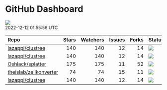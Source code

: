 GitHub Dashboard
================

![](https://github.com/lazappi/gh-dashboard/workflows/Render%20Status/badge.svg)  
2022-12-12 01:55:56 UTC

| Repo                                                                | Stars | Watchers | Issues | Forks | Status                                                                                                                                                   | Commit                                                                                                                                              |
| :------------------------------------------------------------------ | ----: | -------: | -----: | ----: | :------------------------------------------------------------------------------------------------------------------------------------------------------- | :-------------------------------------------------------------------------------------------------------------------------------------------------- |
| [lazappi/clustree](https://github.com/lazappi/clustree)             |   140 |      140 |     12 |    14 | [![](https://github.com/lazappi/clustree/workflows/R-CMD-check/badge.svg)](https://github.com/lazappi/clustree/actions/runs/2567418949)                  | <a href="https://github.com/lazappi/clustree/commit/cb0256d419e0bb7129bec917f1ebaeacdf0c2842" title="Merge branch 'master' into develop">cb0256</a> |
| [lazappi/clustree](https://github.com/lazappi/clustree)             |   140 |      140 |     12 |    14 | [![](https://github.com/lazappi/clustree/workflows/pkgdown/badge.svg)](https://github.com/lazappi/clustree/actions/runs/2567418946)                      | <a href="https://github.com/lazappi/clustree/commit/cb0256d419e0bb7129bec917f1ebaeacdf0c2842" title="Merge branch 'master' into develop">cb0256</a> |
| [Oshlack/splatter](https://github.com/Oshlack/splatter)             |   175 |      175 |     11 |    52 | [![](https://github.com/Oshlack/splatter/workflows/R-CMD-check-bioc/badge.svg)](https://github.com/Oshlack/splatter/actions/runs/3393933675)             | <a href="https://github.com/Oshlack/splatter/commit/7f6a3d4d495418d79489c819af0703ae26e13c53" title="Bioconductor 3.17 devel">7f6a3d</a>            |
| [theislab/zellkonverter](https://github.com/theislab/zellkonverter) |    74 |       74 |     15 |    11 | [![](https://github.com/theislab/zellkonverter/workflows/R-CMD-check-bioc/badge.svg)](https://github.com/theislab/zellkonverter/actions/runs/3393873136) | <a href="https://github.com/theislab/zellkonverter/commit/fa22a4490eb657553cb95d4ffc65625b90979997" title="Bioconductor 3.17 devel">fa22a4</a>      |
| [lazappi/clustree](https://github.com/lazappi/clustree)             |   140 |      140 |     12 |    14 | [![](https://github.com/lazappi/clustree/workflows/test-coverage/badge.svg)](https://github.com/lazappi/clustree/actions/runs/2567418948)                | <a href="https://github.com/lazappi/clustree/commit/cb0256d419e0bb7129bec917f1ebaeacdf0c2842" title="Merge branch 'master' into develop">cb0256</a> |

